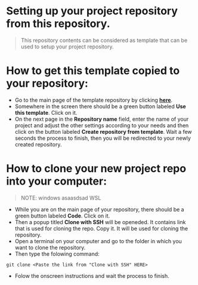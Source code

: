 # Setting up your project repository from this repository.
> This repository contents can be considered as template that can be used to setup your project repository.
 
# How to get this template copied to your repository:
* Go to the main page of the template repository by clicking [**here**](https://github.com/plamen-penev-ffw/behat-starter-kit).
* Somewhere in the screen there should be a green button labeled **Use this template**. Click on it.
* On the next page in the **Repository name** field, enter the name of your project and adjust the other settings according to your needs and then click on the button labeled **Create repository from template**. Wait a few seconds the process to finish, then you will be redirected to your newly created repository.

# How to clone your new project repo into your computer:
> NOTE: windows asaasdsad WSL

* While you are on the main page of your repository, there should be a green button labeled **Code**. Click on it.
* Then a popup titled **Clone with SSH** will be openeded. It contains link that is used for cloning the repo. Copy it. It will be used for cloning the repository.
* Open a terminal on your computer and go to the folder in which you want to clone the repository.
* Then type the folowing command:
```
git clone <Paste the link from "Clone with SSH" HERE>
```
* Folow the onscreen instructions and wait the process to finish.
